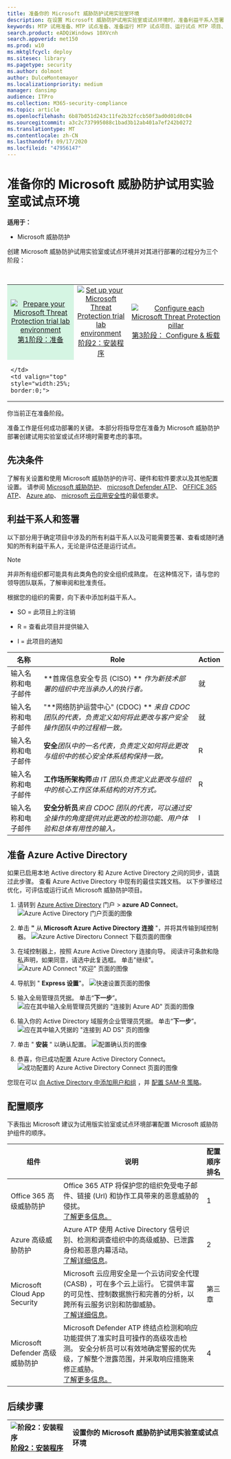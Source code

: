 ```yaml
---
title: 准备你的 Microsoft 威胁防护试用实验室环境
description: 在设置 Microsoft 威胁防护试用实验室或试点环境时，准备利益干系人签署、时间线、环境注意事项和采用顺序
keywords: MTP 试用准备、MTP 试点准备、准备运行 MTP 试点项目、运行试点 MTP 项目、部署、准备、利益干系人、日程表、环境、终结点、服务器、管理、采用
search.product: eADQiWindows 10XVcnh
search.appverid: met150
ms.prod: w10
ms.mktglfcycl: deploy
ms.sitesec: library
ms.pagetype: security
ms.author: dolmont
author: DulceMontemayor
ms.localizationpriority: medium
manager: dansimp
audience: ITPro
ms.collection: M365-security-compliance
ms.topic: article
ms.openlocfilehash: 6b87b051d243c11fe2b32fccb50f3ad0d01d0c04
ms.sourcegitcommit: a3c2c737995088c1bad3b12ab401a7ef242b0272
ms.translationtype: MT
ms.contentlocale: zh-CN
ms.lasthandoff: 09/17/2020
ms.locfileid: "47956147"
---
```

# <a name="prepare-your-microsoft-threat-protection-trial-lab-or-pilot-environment"></a>准备你的 Microsoft 威胁防护试用实验室或试点环境

**适用于：**
- Microsoft 威胁防护

创建 Microsoft 威胁防护试用实验室或试点环境并对其进行部署的过程分为三个阶段：

<br>
<table border="0" width="100%" align="center">
  <tr style="text-align:center;">
    <td align="center" style="width:25%; border:0;" bgcolor="#d5f5e3">
      <a href= "https://docs.microsoft.com/microsoft-365/security/mtp/prepare-mtpeval"> 
        <img src="../../media/prepare.png" alt="Prepare your Microsoft Threat Protection trial lab environment" title="准备你的 Microsoft 威胁防护试用实验室或试点环境" />
      <br/>第1阶段：准备 </a><br>
    </td>
     <td align="center"  >
      <a href="https://docs.microsoft.com/microsoft-365/security/mtp/setup-mtpeval">
        <img src="../../media/setup.png" alt="Set up your Microsoft Threat Protection trial lab environment" title="设置你的 Microsoft 威胁防护试用实验室或试点环境" />
      <br/>阶段2：安装程序 </a><br>
        </td>
    <td align="center">
      <a href="https://docs.microsoft.com/microsoft-365/security/mtp/config-mtpeval">
        <img src="../../media/config-onboard.png" alt="Configure each Microsoft Threat Protection pillar" title="配置每个 Microsoft 威胁防护支柱并将终结点集成在一起" />
      <br/>第3阶段： Configure & 板载</a><br>
</td>
  </tr>
  <tr>
    <td style="width:25%; border:0;">
   
    </td>
    <td valign="top" style="width:25%; border:0;">
    
</td>
    <td valign="top" style="width:25%; border:0;">

</td>    
  </tr>
</table>

你当前正在准备阶段。


准备工作是任何成功部署的关键。 本部分将指导您在准备为 Microsoft 威胁防护部署创建试用实验室或试点环境时需要考虑的事项。

## <a name="prerequisites"></a>先决条件
了解有关设置和使用 Microsoft 威胁防护的许可、硬件和软件要求以及其他配置设置。 请参阅 [Microsoft 威胁防护](https://docs.microsoft.com/microsoft-365/security/mtp/prerequisites)、 [microsoft Defender ATP](https://docs.microsoft.com/windows/security/threat-protection/microsoft-defender-atp/minimum-requirements)、 [OFFICE 365 ATP](https://docs.microsoft.com/office365/servicedescriptions/office-365-advanced-threat-protection-service-description)、 [Azure atp](https://docs.microsoft.com/azure-advanced-threat-protection/atp-prerequisites)、 [microsoft 云应用安全性](https://docs.microsoft.com/azure-advanced-threat-protection/atp-prerequisites)的最低要求。

## <a name="stakeholders-and-sign-off"></a>利益干系人和签署
以下部分用于确定项目中涉及的所有利益干系人以及可能需要签署、查看或随时通知的所有利益干系人，无论是评估还是运行试点。

>[!NOTE]
>并非所有组织都可能具有此类角色的安全组织成熟度。 在这种情况下，请与您的领导团队联系，了解审阅和批准责任。

根据您的组织的需要，向下表中添加利益干系人。

-   SO = 此项目上的注销

-   R = 查看此项目并提供输入

-   I = 此项目的通知

| 名称                 | Role                                                                                                                                                                                                          | Action |
|----------------------|---------------------------------------------------------------------------------------------------------------------------------------------------------------------------------------------------------------|--------|
| 输入名称和电子邮件 | **首席信息安全专员 (CISO) ** *作为新技术部署的组织中充当承办人的执行者。*                                                  | 就     |
| 输入名称和电子邮件 | "**网络防护运营中心" (CDOC) ** *来自 CDOC 团队的代表，负责定义如何将此更改与客户安全操作团队中的过程相一致。*       | 就     |
| 输入名称和电子邮件 | **安全***团队中的一名代表，负责定义如何将此更改与组织中的核心安全体系结构保持一致。*                         | R      |
| 输入名称和电子邮件 | **工作场所架构师***由 IT 团队负责定义此更改与组织中的核心工作区体系结构的对齐方式。*                             | R      |
| 输入名称和电子邮件 | **安全分析员***来自 CDOC 团队的代表，可以通过安全操作的角度提供对此更改的检测功能、用户体验和总体有用性的输入。* | I      |

## <a name="prepare-your-azure-active-directory"></a>准备 Azure Active Directory
如果已启用本地 Active directory 和 Azure Active Directory 之间的同步，请跳过此步骤。 查看 Azure Active Directory 中现有的最佳实践文档。 以下步骤经过优化，可评估或运行试点 Microsoft 威胁防护项目。

1. 请转到 [Azure Active Directory](https://portal.azure.com/#blade/Microsoft_AAD_IAM/ActiveDirectoryMenuBlade) 门户 > **azure AD Connect**。 
![Azure Active Directory 门户页面的图像](../../media/mtp-eval-1.png) <br> 

2. 单击 **"** 从 **Microsoft Azure Active Directory 连接** "，并将其传输到域控制器。
![Azure Active Directoru Connect 下载页面的图像](../../media/mtp-eval-2.png) <br>

3. 在域控制器上，按照 Azure Active Directory 连接向导。 阅读许可条款和隐私声明，如果同意，请选中此复选框。 单击"继续"。
![Azure AD Connect "欢迎" 页面的图像](../../media/mtp-eval-3.png) <br>

4. 导航到 " **Express 设置**"。
![快速设置页面的图像](../../media/mtp-eval-4.png) <br>

5. 输入全局管理员凭据。 单击“**下一步**”。
![应在其中输入全局管理员凭据的 "连接到 Azure AD" 页面的图像](../../media/mtp-eval-5.png) <br>

6. 输入你的 Active Directory 域服务企业管理员凭据。 单击“**下一步**”。
![应在其中输入凭据的 "连接到 AD DS" 页的图像](../../media/mtp-eval-6.png) <br>

7. 单击 " **安装** " 以确认配置。
![配置确认页的图像](../../media/mtp-eval-7.png) <br>

8. 恭喜，你已成功配置 Azure Active Directory Connect。
![成功配置的 Azure Active Directory Connect 页面的图像](../../media/mtp-eval-8.png) <br>

您现在可以 [向 Active Directory 中添加用户和组](https://docs.microsoft.com/azure-advanced-threat-protection/atp-playbook-setup-lab#bkmk_hydrate) ，并 [配置 SAM-R 策略](https://docs.microsoft.com/azure-advanced-threat-protection/atp-playbook-setup-lab#configure-sam-r-capabilities-from-contosodc)。  


## <a name="configuration-order"></a>配置顺序
下表指出 Microsoft 建议为试用版实验室或试点环境部署配置 Microsoft 威胁防护组件的顺序。

| 组件                               | 说明                                                                                                                                                                                                                                                                                                                                                                                                                                                                                                                                                                                                                                                                                              | 配置顺序排名 |
|-----------------------------------------|----------------------------------------------------------------------------------------------------------------------------------------------------------------------------------------------------------------------------------------------------------------------------------------------------------------------------------------------------------------------------------------------------------------------------------------------------------------------------------------------------------------------------------------------------------------------------------------------------------------------------------------------------------------------------------------------------------|---------------------|
| Office 365 高级威胁防护| Office 365 ATP 将保护您的组织免受电子邮件、链接 (Url) 和协作工具带来的恶意威胁的侵扰。 <br> [了解更多信息。](https://docs.microsoft.com/microsoft-365/security/office-365-security/office-365-atp)                                                                                                                                                                                                                                             | 1                    |
|Azure 高级威胁防护|Azure ATP 使用 Active Directory 信号识别、检测和调查组织中的高级威胁、已泄露身份和恶意内幕活动。 <br> [了解详细信息](https://docs.microsoft.com/azure-advanced-threat-protection/)。| 2  |
|Microsoft Cloud App Security| Microsoft 云应用安全是一个云访问安全代理 (CASB) ，可在多个云上运行。 它提供丰富的可见性、控制数据旅行和完善的分析，以跨所有云服务识别和防御威胁。 <br> [了解详细信息](https://docs.microsoft.com/cloud-app-security/)。                                                                                                                                                                                                                                                                                                                                                                       |第三章                   |
|Microsoft Defender 高级威胁防护 | Microsoft Defender ATP 终结点检测和响应功能提供了准实时且可操作的高级攻击检测。 安全分析员可以有效地确定警报的优先级，了解整个泄露范围，并采取响应措施来修正威胁。 <br> [了解更多信息。](https://docs.microsoft.com/windows/security/threat-protection/microsoft-defender-atp/microsoft-defender-advanced-threat-protection)                                     |4                    |                                                                                                                                                                                                                                    

## <a name="next-step"></a>后续步骤
|![阶段2：安装程序](../../media/setup.png) <br>[阶段2：安装程序](setup-mtpeval.md) | 设置你的 Microsoft 威胁防护试用实验室或试点环境
|:-------|:-----|

